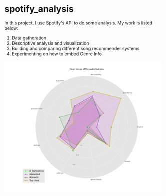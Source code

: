# spotify_analysis

In this project, I use Spotify's API to do some analysis. My work is listed below:

1. Data gatheration
2. Descriptive analysis and visualization
3. Building and comparing different song recommender systems
4. Experimenting on how to embed Genre Info


![Alt text](Descriptive/Images/avg.png?raw=true "Comparison of Music Taste")
